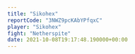 ```yaml
---
title: "Sikohex"
reportCode: "3NWZ9pcKAbYPfqxC"
player: "Sikohex"
fight: "Netherspite"
date: 2021-10-08T19:17:48.190000+00:00
---
```

